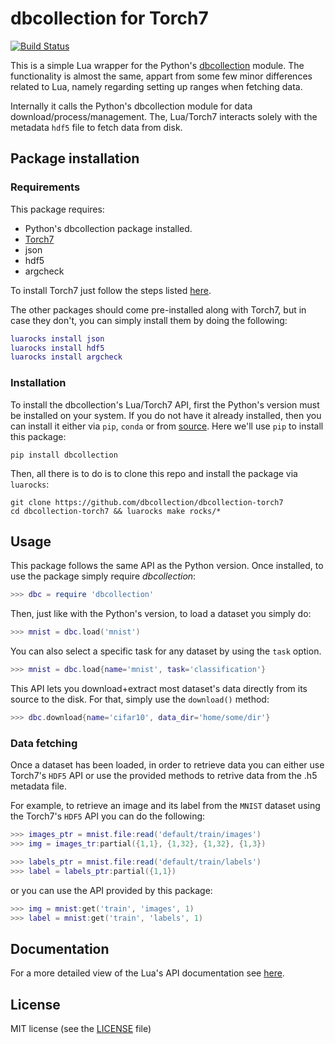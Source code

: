 # dbcollection for Torch7

[![Build Status](https://travis-ci.org/dbcollection/dbcollection-torch7.svg?branch=master)](https://travis-ci.org/dbcollection/dbcollection-torch7)

This is a simple Lua wrapper for the Python's [dbcollection](https://github.com/dbcollection/dbcollection) module. The functionality is almost the same, appart from some few minor differences related to Lua, namely regarding setting up ranges when fetching data.

Internally it calls the Python's dbcollection module for data download/process/management. The, Lua/Torch7 interacts solely with the metadata `hdf5` file to fetch data from disk.

## Package installation

### Requirements

This package requires:

- Python's dbcollection package installed.
- [Torch7](https://github.com/torch/torch7)
- json
- hdf5
- argcheck

To install Torch7 just follow the steps listed [here](http://torch.ch/docs/getting-started.html#_).

The other packages should come pre-installed along with Torch7, but in case they don't, you can simply install them by doing the following:

```lua
luarocks install json
luarocks install hdf5
luarocks install argcheck
```

### Installation

To install the dbcollection's Lua/Torch7 API, first the Python's version must be installed on your system. If you do not have it already installed, then you can install it either via `pip`, `conda` or from [source](https://github.com/dbcollection/dbcollection#package-installation). Here we'll use `pip` to install this package:

```
pip install dbcollection
```

Then, all there is to do is to clone this repo and install the package via `luarocks`:

```
git clone https://github.com/dbcollection/dbcollection-torch7
cd dbcollection-torch7 && luarocks make rocks/*
```


## Usage

This package follows the same API as the Python version. Once installed, to use the package simply require *dbcollection*:

```lua
>>> dbc = require 'dbcollection'
```

Then, just like with the Python's version, to load a dataset you simply do:

```lua
>>> mnist = dbc.load('mnist')
```

You can also select a specific task for any dataset by using the `task` option.

```lua
>>> mnist = dbc.load{name='mnist', task='classification'}
```

This API lets you download+extract most dataset's data directly from its source to the disk. For that, simply use the `download()` method:

```lua
>>> dbc.download{name='cifar10', data_dir='home/some/dir'}
```

### Data fetching

Once a dataset has been loaded, in order to retrieve data you can either use Torch7's `HDF5` API or use the provided methods to retrive data from the .h5 metadata file.

For example, to retrieve an image and its label from the `MNIST` dataset using the Torch7's `HDF5` API you can do the following:

```lua
>>> images_ptr = mnist.file:read('default/train/images')
>>> img = images_tr:partial({1,1}, {1,32}, {1,32}, {1,3})

>>> labels_ptr = mnist.file:read('default/train/labels')
>>> label = labels_ptr:partial({1,1})
```

or you can use the API provided by this package:

```lua
>>> img = mnist:get('train', 'images', 1)
>>> label = mnist:get('train', 'labels', 1)
```


## Documentation

For a more detailed view of the Lua's API documentation see [here](DOCUMENTATION.md#db.documentation).


## License

MIT license (see the [LICENSE](LICENSE) file)